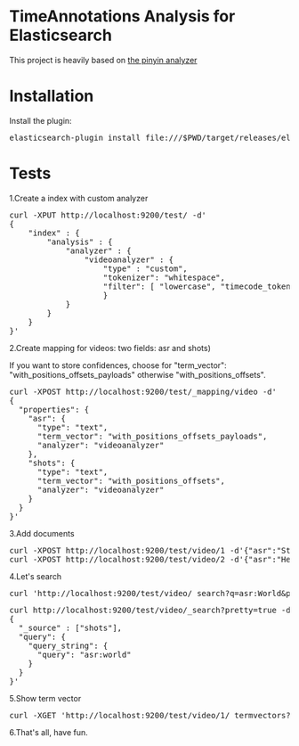 TimeAnnotations Analysis for Elasticsearch
==================================

This project is heavily based on [the pinyin analyzer](https://github.com/medcl/elasticsearch-analysis-pinyin)

Installation
=============

Install the plugin:

<pre>
elasticsearch-plugin install file:///$PWD/target/releases/elasticsearch-videoAnalysis-5.1.1.zip
</pre>

Tests
============

1.Create a index with custom analyzer
<pre>
curl -XPUT http://localhost:9200/test/ -d'
{
    "index" : {
        "analysis" : {
            "analyzer" : {
                "videoanalyzer" : {
                    "type" : "custom",
                    "tokenizer": "whitespace",
                    "filter": [ "lowercase", "timecode_tokenfilter"]
                    }
            }
        }
    }
}'
</pre>

2.Create mapping for videos: two fields: asr and shots)

If you want to store confidences, choose for "term_vector": "with_positions_offsets_payloads" otherwise 
"with_positions_offsets".

<pre>
curl -XPOST http://localhost:9200/test/_mapping/video -d'
{
  "properties": {
    "asr": {
      "type": "text",
      "term_vector": "with_positions_offsets_payloads",
      "analyzer": "videoanalyzer"
    },
    "shots": {
      "type": "text",
      "term_vector": "with_positions_offsets",
      "analyzer": "videoanalyzer"
    }
  }
}'
</pre>

3.Add documents
<pre>
curl -XPOST http://localhost:9200/test/video/1 -d'{"asr":"Star|12|14 Wars", "shots": "s|123|124 s|240|250"}'
curl -XPOST http://localhost:9200/test/video/2 -d'{"asr":"Hello|12|14 World|14|15", "shots": "s|123|124 s|124|213"}'
</pre>

4.Let's search
<pre>
curl 'http://localhost:9200/test/video/_search?q=asr:World&pretty=true'
</pre>

<pre>
curl http://localhost:9200/test/video/_search?pretty=true -d '
{
  "_source" : ["shots"],
  "query": {
    "query_string": {
      "query": "asr:world"
    }
  }
}'
</pre>

5.Show term vector
<pre>
curl -XGET 'http://localhost:9200/test/video/1/_termvectors?pretty=true'
</pre>


6.That's all, have fun.


